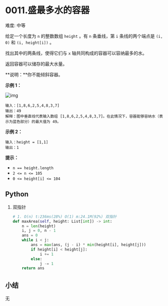 # 0011.盛最多水的容器

难度: 中等

给定一个长度为 `n` 的整数数组 `height` 。有 `n` 条垂线，第 `i` 条线的两个端点是 `(i, 0)` 和 `(i, height[i])` 。

找出其中的两条线，使得它们与 `x` 轴共同构成的容器可以容纳最多的水。

返回容器可以储存的最大水量。

**说明：**你不能倾斜容器。

 

**示例 1：**

![img](https://aliyun-lc-upload.oss-cn-hangzhou.aliyuncs.com/aliyun-lc-upload/uploads/2018/07/25/question_11.jpg)

```
输入：[1,8,6,2,5,4,8,3,7]
输出：49 
解释：图中垂直线代表输入数组 [1,8,6,2,5,4,8,3,7]。在此情况下，容器能够容纳水（表示为蓝色部分）的最大值为 49。
```

**示例 2：**

```
输入：height = [1,1]
输出：1
```

 

**提示：**

- `n == height.length`
- `2 <= n <= 105`
- `0 <= height[i] <= 104`

## Python

1. 双指针

   ```python
   # 1. O(n) t:236ms(28%) O(1) m:24.1M(92%) 双指针
   def maxArea(self, height: List[int]) -> int:
       n = len(height)
       i, j = 0, n - 1
       ans = 0
       while i < j:
           ans = max(ans, (j - i) * min(height[i], height[j]))
           if height[i] < height[j]:
               i += 1
           else:
               j -= 1
       return ans
   ```

## 小结

无